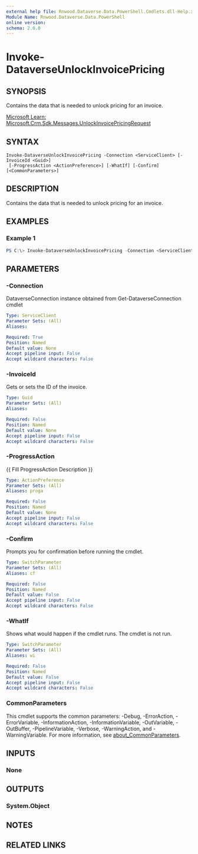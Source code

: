 ```yaml
---
external help file: Rnwood.Dataverse.Data.PowerShell.Cmdlets.dll-Help.xml
Module Name: Rnwood.Dataverse.Data.PowerShell
online version:
schema: 2.0.0
---
```


# Invoke-DataverseUnlockInvoicePricing

## SYNOPSIS
Contains the data that is needed to unlock pricing for an invoice.

[Microsoft Learn: Microsoft.Crm.Sdk.Messages.UnlockInvoicePricingRequest](https://learn.microsoft.com/dotnet/api/Microsoft.Crm.Sdk.Messages.UnlockInvoicePricingRequest)

## SYNTAX

```
Invoke-DataverseUnlockInvoicePricing -Connection <ServiceClient> [-InvoiceId <Guid>]
 [-ProgressAction <ActionPreference>] [-WhatIf] [-Confirm] [<CommonParameters>]
```

## DESCRIPTION
Contains the data that is needed to unlock pricing for an invoice.

## EXAMPLES

### Example 1
```powershell
PS C:\> Invoke-DataverseUnlockInvoicePricing -Connection <ServiceClient> -InvoiceId <Guid>
```

## PARAMETERS

### -Connection
DataverseConnection instance obtained from Get-DataverseConnection cmdlet

```yaml
Type: ServiceClient
Parameter Sets: (All)
Aliases:

Required: True
Position: Named
Default value: None
Accept pipeline input: False
Accept wildcard characters: False
```

### -InvoiceId
Gets or sets the ID of the invoice.

```yaml
Type: Guid
Parameter Sets: (All)
Aliases:

Required: False
Position: Named
Default value: None
Accept pipeline input: False
Accept wildcard characters: False
```

### -ProgressAction
{{ Fill ProgressAction Description }}

```yaml
Type: ActionPreference
Parameter Sets: (All)
Aliases: proga

Required: False
Position: Named
Default value: None
Accept pipeline input: False
Accept wildcard characters: False
```

### -Confirm
Prompts you for confirmation before running the cmdlet.

```yaml
Type: SwitchParameter
Parameter Sets: (All)
Aliases: cf

Required: False
Position: Named
Default value: False
Accept pipeline input: False
Accept wildcard characters: False
```

### -WhatIf
Shows what would happen if the cmdlet runs. The cmdlet is not run.

```yaml
Type: SwitchParameter
Parameter Sets: (All)
Aliases: wi

Required: False
Position: Named
Default value: False
Accept pipeline input: False
Accept wildcard characters: False
```

### CommonParameters
This cmdlet supports the common parameters: -Debug, -ErrorAction, -ErrorVariable, -InformationAction, -InformationVariable, -OutVariable, -OutBuffer, -PipelineVariable, -Verbose, -WarningAction, and -WarningVariable. For more information, see [about_CommonParameters](http://go.microsoft.com/fwlink/?LinkID=113216).

## INPUTS

### None
## OUTPUTS

### System.Object
## NOTES

## RELATED LINKS
